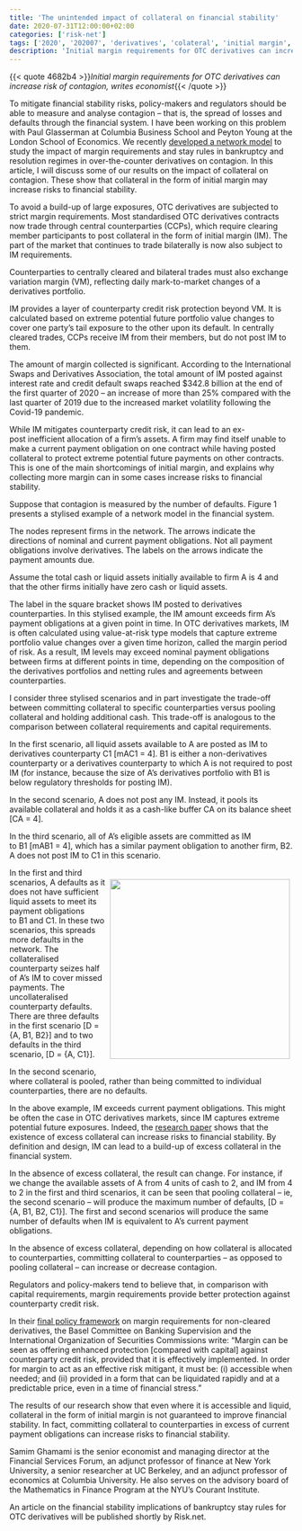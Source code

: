 ```yaml
---
title: 'The unintended impact of collateral on financial stability'
date: 2020-07-31T12:00:00+02:00
categories: ['risk-net']
tags: ['2020', '202007', 'derivatives', 'colateral', 'initial margin', 'contagion risk']
description: 'Initial margin requirements for OTC derivatives can increase risk of contagion, writes economist'
---
```


{{< quote 4682b4 >}}_Initial margin requirements for OTC derivatives can increase risk of contagion, writes economist_{{< /quote >}}

To mitigate financial stability risks, policy-makers and regulators should be able to measure and analyse contagion – that is, the spread of losses and defaults through the financial system. I have been working on this problem with Paul Glasserman at Columbia Business School and Peyton Young at the London School of Economics. We recently [developed a network model](https://papers.ssrn.com/sol3/papers.cfm?abstract_id=3569781) to study the impact of margin requirements and stay rules in bankruptcy and resolution regimes in over-the-counter derivatives on contagion. In this article, I will discuss some of our results on the impact of collateral on contagion. These show that collateral in the form of initial margin may increase risks to financial stability.

To avoid a build-up of large exposures, OTC derivatives are subjected to strict margin requirements. Most standardised OTC derivatives contracts now trade through central counterparties (CCPs), which require clearing member participants to post collateral in the form of initial margin (IM). The part of the market that continues to trade bilaterally is now also subject to IM requirements.

Counterparties to centrally cleared and bilateral trades must also exchange variation margin (VM), reflecting daily mark-to-market changes of a derivatives portfolio.

IM provides a layer of counterparty credit risk protection beyond VM. It is calculated based on extreme potential future portfolio value changes to cover one party’s tail exposure to the other upon its default. In centrally cleared trades, CCPs receive IM from their members, but do not post IM to them.

The amount of margin collected is significant. According to the International Swaps and Derivatives Association, the total amount of IM posted against interest rate and credit default swaps reached $342.8 billion at the end of the first quarter of 2020 – an increase of more than 25% compared with the last quarter of 2019 due to the increased market volatility following the Covid-19 pandemic.

While IM mitigates counterparty credit risk, it can lead to an ex-post inefficient allocation of a firm’s assets. A firm may find itself unable to make a current payment obligation on one contract while having posted collateral to protect extreme potential future payments on other contracts. This is one of the main shortcomings of initial margin, and explains why collecting more margin can in some cases increase risks to financial stability.

Suppose that contagion is measured by the number of defaults. Figure 1 presents a stylised example of a network model in the financial system.

The nodes represent firms in the network. The arrows indicate the directions of nominal and current payment obligations. Not all payment obligations involve derivatives. The labels on the arrows indicate the payment amounts due.

Assume the total cash or liquid assets initially available to firm A is 4 and that the other firms initially have zero cash or liquid assets.

The label in the square bracket shows IM posted to derivatives counterparties. In this stylised example, the IM amount exceeds firm A’s payment obligations at a given point in time. In OTC derivatives markets, IM is often calculated using value-at-risk type models that capture extreme portfolio value changes over a given time horizon, called the margin period of risk. As a result, IM levels may exceed nominal payment obligations between firms at different points in time, depending on the composition of the derivatives portfolios and netting rules and agreements between counterparties.

I consider three stylised scenarios and in part investigate the trade-off between committing collateral to specific counterparties versus pooling collateral and holding additional cash. This trade-off is analogous to the comparison between collateral requirements and capital requirements.

In the first scenario, all liquid assets available to A are posted as IM to derivatives counterparty C1 [mAC1 = 4]. B1 is either a non-derivatives counterparty or a derivatives counterparty to which A is not required to post IM (for instance, because the size of A’s derivatives portfolio with B1 is below regulatory thresholds for posting IM).

In the second scenario, A does not post any IM. Instead, it pools its available collateral and holds it as a cash-like buffer CA on its balance sheet [CA = 4].

In the third scenario, all of A’s eligible assets are committed as IM to B1 [mAB1 = 4], which has a similar payment obligation to another firm, B2. A does not post IM to C1 in this scenario.

<img style="float:right; margin-left:5px; margin-right:5px; margin-top:20px; margin-bottom:20px; width:320px;" src="/img/unintendImpact.png"></img>

In the first and third scenarios, A defaults as it does not have sufficient liquid assets to meet its payment obligations to B1 and C1. In these two scenarios, this spreads more defaults in the network. The collateralised counterparty seizes half of A’s IM to cover missed payments. The uncollateralised counterparty defaults. There are three defaults in the first scenario [D = {A, B1, B2}] and to two defaults in the third scenario, [D = {A, C1}].

In the second scenario, where collateral is pooled, rather than being committed to individual counterparties, there are no defaults.

In the above example, IM exceeds current payment obligations. This might be often the case in OTC derivatives markets, since IM captures extreme potential future exposures. Indeed, the [research paper](https://papers.ssrn.com/sol3/papers.cfm?abstract_id=3569781) shows that the existence of excess collateral can increase risks to financial stability. By definition and design, IM can lead to a build-up of excess collateral in the financial system.

In the absence of excess collateral, the result can change. For instance, if we change the available assets of A from 4 units of cash to 2, and IM from 4 to 2 in the first and third scenarios, it can be seen that pooling collateral – ie, the second scenario – will produce the maximum number of defaults, [D = {A, B1, B2, C1}]. The first and second scenarios will produce the same number of defaults when IM is equivalent to A’s current payment obligations.

In the absence of excess collateral, depending on how collateral is allocated to counterparties, committing collateral to counterparties – as opposed to pooling collateral – can increase or decrease contagion.

Regulators and policy-makers tend to believe that, in comparison with capital requirements, margin requirements provide better protection against counterparty credit risk.

In their [final policy framework](https://www.bis.org/bcbs/publ/d317.pdf) on margin requirements for non-cleared derivatives, the Basel Committee on Banking Supervision and the International Organization of Securities Commissions write: “Margin can be seen as offering enhanced protection [compared with capital] against counterparty credit risk, provided that it is effectively implemented. In order for margin to act as an effective risk mitigant, it must be: (i) accessible when needed; and (ii) provided in a form that can be liquidated rapidly and at a predictable price, even in a time of financial stress.”

The results of our research show that even where it is accessible and liquid, collateral in the form of initial margin is not guaranteed to improve financial stability. In fact, committing collateral to counterparties in excess of current payment obligations can increase risks to financial stability.

Samim Ghamami is the senior economist and managing director at the Financial Services Forum, an adjunct professor of finance at New York University, a senior researcher at UC Berkeley, and an adjunct professor of economics at Columbia University. He also serves on the advisory board of the Mathematics in Finance Program at the NYU’s Courant Institute.

An article on the financial stability implications of bankruptcy stay rules for OTC derivatives will be published shortly by Risk.net.

